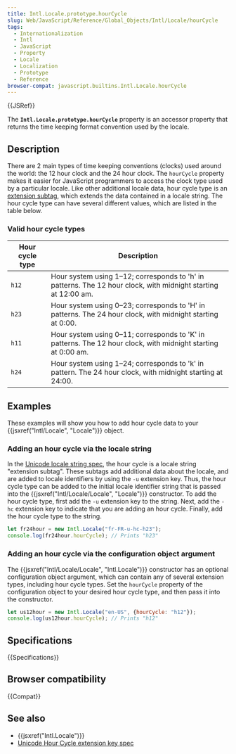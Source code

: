 ```yaml
---
title: Intl.Locale.prototype.hourCycle
slug: Web/JavaScript/Reference/Global_Objects/Intl/Locale/hourCycle
tags:
  - Internationalization
  - Intl
  - JavaScript
  - Property
  - Locale
  - Localization
  - Prototype
  - Reference
browser-compat: javascript.builtins.Intl.Locale.hourCycle
---
```

{{JSRef}}

The **`Intl.Locale.prototype.hourCycle`** property is an accessor property that
returns the time keeping format convention used by the locale.

## Description

There are 2 main types of time keeping conventions (clocks) used around the
world: the 12 hour clock and the 24 hour clock. The `hourCycle` property makes
it easier for JavaScript programmers to access the clock type used by a
particular locale. Like other additional locale data, hour cycle type is an
[extension subtag](https://www.unicode.org/reports/tr35/#u_Extension), which
extends the data contained in a locale string. The hour cycle type can have
several different values, which are listed in the table below.

### Valid hour cycle types

| Hour cycle type | Description                                                                                                    |
| --------------- | -------------------------------------------------------------------------------------------------------------- |
| `h12`           | Hour system using 1–12; corresponds to 'h' in patterns. The 12 hour clock, with midnight starting at 12:00 am. |
| `h23`           | Hour system using 0–23; corresponds to 'H' in patterns. The 24 hour clock, with midnight starting at 0:00.     |
| `h11`           | Hour system using 0–11; corresponds to 'K' in patterns. The 12 hour clock, with midnight starting at 0:00 am.  |
| `h24`           | Hour system using 1–24; corresponds to 'k' in pattern. The 24 hour clock, with midnight starting at 24:00.     |

## Examples

These examples will show you how to add hour cycle data to your
{{jsxref("Intl/Locale", "Locale")}} object.

### Adding an hour cycle via the locale string

In the [Unicode locale string spec](https://www.unicode.org/reports/tr35/), the
hour cycle is a locale string "extension subtag". These subtags add additional
data about the locale, and are added to locale identifiers by using the `-u`
extension key. Thus, the hour cycle type can be added to the initial locale
identifier string that is passed into the
{{jsxref("Intl/Locale/Locale", "Locale")}} constructor. To add the
hour cycle type, first add the `-u` extension key to the string. Next, add the
`-hc` extension key to indicate that you are adding an hour cycle. Finally, add
the hour cycle type to the string.

```js
let fr24hour = new Intl.Locale("fr-FR-u-hc-h23");
console.log(fr24hour.hourCycle); // Prints "h23"
```

### Adding an hour cycle via the configuration object argument

The {{jsxref("Intl/Locale/Locale", "Intl.Locale")}} constructor
has an optional configuration object argument, which can contain any of several
extension types, including hour cycle types. Set the `hourCycle` property of the
configuration object to your desired hour cycle type, and then pass it into the
constructor.

```js
let us12hour = new Intl.Locale("en-US", {hourCycle: "h12"});
console.log(us12hour.hourCycle); // Prints "h12"
```

## Specifications

{{Specifications}}

## Browser compatibility

{{Compat}}

## See also

- {{jsxref("Intl.Locale")}}
- [Unicode Hour Cycle extension key spec](https://www.unicode.org/reports/tr35/#UnicodeHourCycleIdentifier)
